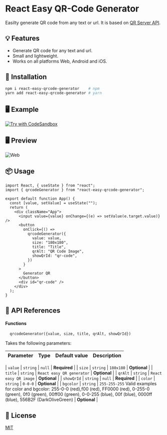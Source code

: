 # React Easy QR-Code Generator

Easilty generate QR code from any text or url. It is based on [QR Server API](https://goqr.me/api/doc/create-qr-code/).

## 💡 Features

- Generate QR code for any text and url.
- Small and lightweight.
- Works on all platforms Web, Android and iOS.

## 🔧 Installation

```bash
npm i react-easy-qrcode-generator    # npm
yarn add react-easy-qrcode-generator # yarn
```

## 🖥️ Example

[![Try with CodeSandbox](https://codesandbox.io/static/img/play-codesandbox.svg)](https://codesandbox.io/s/beautiful-ives-56h5f3?file=/src/App.js)

## 🖥️ Preview

![Web](https://raw.githubusercontent.com/encoresky/qrcode-generator/main/demo-image.png)

## 📦 Usage

```tsx
import React, { useState } from "react";
import { qrcodeGenerator } from "react-easy-qrcode-generator";

export default function App() {
  const [value, setValue] = useState("");
  return (
    <div className="App">
      <input value={value} onChange={(e) => setValue(e.target.value)} />
      <button
        onClick={() =>
          qrcodeGenerator({
            value: value,
            size: "180x180",
            title: "Title",
            qrAlt: "QR Code Image",
            showQrId: "qr-code",
          })
        }
      >
        Generator QR
      </button>
      <div id="qr-code" />
    </div>
  );
}
```

## 👀 API References

#### Functions

```
  qrcodeGenerator({value, size, title, qrAlt, showQrId})
```

Takes the following parameters:

| Parameter  | Type     | Default value             | Description  |
| :--------- | :------- | :------------------------ | :----------- |

| `value`    | `string` | `null`                    | **Required** |
| `size`     | `string` | `180x180`                 | **Optional**  |
| `title`    | `string` | `React easy QR generator` | **Optional**  |
| `qrAlt`    | `string` | `React easy QR image`     | **Optional**  |
| `showQrId` | `string` | `null`                    | **Required** |
| `color`    | `string` | `0-0-0`                   | **Optional**  |
| `bgcolor`  | `string` | `255-255-255` Valid examples for color and bgcolor: 255-0-0 (red),f00 (red), FF0000 (red),              0-255-0 (green), 0f0 (green), 00ff00 (green), 0-0-255 (blue), 00f (blue), 0000ff (blue), 556B2F (DarkOliveGreen)             | **Optional**  | 

## 📜 License

[MIT](https://github.com/encoresky/qrcode-generator/blob/main/LICENSE)
